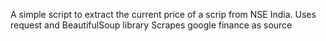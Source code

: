 A simple script to extract the current price of a scrip from NSE India.
Uses request and BeautifulSoup library
Scrapes google finance as source
